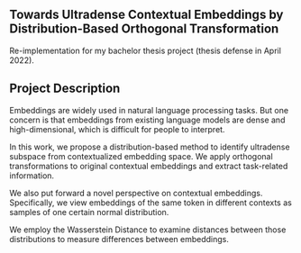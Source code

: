 Towards Ultradense Contextual Embeddings by Distribution-Based Orthogonal Transformation
----

Re-implementation for my bachelor thesis project (thesis defense in April 2022). 

Project Description
----
Embeddings are widely used in natural language processing tasks. But one concern is that embeddings from existing language models are dense and high-dimensional, which is difficult for people to interpret. 

In this work, we propose a distribution-based method to identify ultradense subspace from contextualized embedding space. We apply orthogonal transformations to original contextual embeddings and extract task-related information. 

We also put forward a novel perspective on contextual embeddings. Specifically, we view embeddings of the same token in different contexts as samples of one certain normal distribution. 

We employ the Wasserstein Distance to examine distances between those distributions to measure differences between embeddings.
